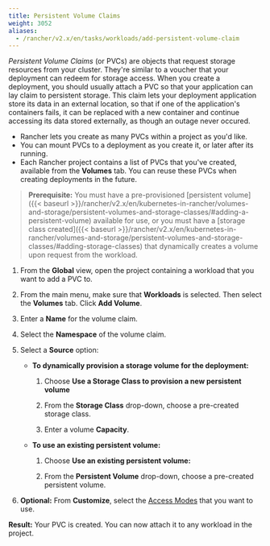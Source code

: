 ```yaml
---
title: Persistent Volume Claims
weight: 3052
aliases:
  - /rancher/v2.x/en/tasks/workloads/add-persistent-volume-claim
---
```


_Persistent Volume Claims_ (or PVCs) are objects that request storage resources from your cluster. They're similar to a voucher that your deployment can redeem for storage access. When you create a deployment, you should usually attach a PVC so that your application can lay claim to persistent storage. This claim lets your deployment application store its data in an external location, so that if one of the application's containers fails, it can be replaced with a new container and continue accessing its data stored externally, as though an outage never occured.

- Rancher lets you create as many PVCs within a project as you'd like.
- You can mount PVCs to a deployment as you create it, or later after its running.
- Each Rancher project contains a list of PVCs that you've created, available from the **Volumes** tab. You can reuse these PVCs when creating deployments in the future.

>**Prerequisite:**
> You must have a pre-provisioned [persistent volume]({{< baseurl >}}/rancher/v2.x/en/kubernetes-in-rancher/volumes-and-storage/persistent-volumes-and-storage-classes/#adding-a-persistent-volume) available for use, or you must have a [storage class created]({{< baseurl >}}/rancher/v2.x/en/kubernetes-in-rancher/volumes-and-storage/persistent-volumes-and-storage-classes/#adding-storage-classes) that dynamically creates a volume upon request from the workload.

1. From the **Global** view, open the project containing a workload that you want to add a PVC to.

1. From the main menu, make sure that **Workloads** is selected. Then select the **Volumes** tab. Click **Add Volume**.

1. Enter a **Name** for the volume claim.

1. Select the **Namespace** of the volume claim.

1. Select a **Source** option:

    - **To dynamically provision a storage volume for the deployment:**

        1. Choose **Use a Storage Class to provision a new persistent volume**

        1. From the **Storage Class** drop-down, choose a pre-created storage class.

        1. Enter a volume **Capacity**.

    - **To use an existing persistent volume:**

        1. Choose **Use an existing persistent volume:**

        1. From the **Persistent Volume** drop-down, choose a pre-created persistent volume.

7. **Optional:** From **Customize**, select the [Access Modes](https://kubernetes.io/docs/concepts/storage/persistent-volumes/#access-modes) that you want to use.

**Result:** Your PVC is created. You can now attach it to any workload in the project.
